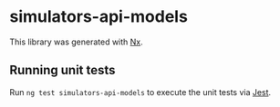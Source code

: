 # simulators-api-models

This library was generated with [Nx](https://nx.dev).

## Running unit tests

Run `ng test simulators-api-models` to execute the unit tests via [Jest](https://jestjs.io).
